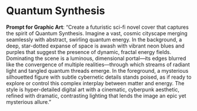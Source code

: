# Quantum Synthesis

**Prompt for Graphic Art**: “Create a futuristic sci-fi novel cover that captures the spirit of Quantum Synthesis. Imagine a vast, cosmic cityscape merging seamlessly with abstract, swirling quantum energy. In the background, a deep, star-dotted expanse of space is awash with vibrant neon blues and purples that suggest the presence of dynamic, fractal energy fields. Dominating the scene is a luminous, dimensional portal—its edges blurred like the convergence of multiple realities—through which streams of radiant light and tangled quantum threads emerge. In the foreground, a mysterious silhouetted figure with subtle cybernetic details stands poised, as if ready to explore or control this complex interplay between matter and energy. The style is hyper-detailed digital art with a cinematic, cyberpunk aesthetic, refined with dramatic, contrasting lighting that lends the image an epic yet mysterious allure.”